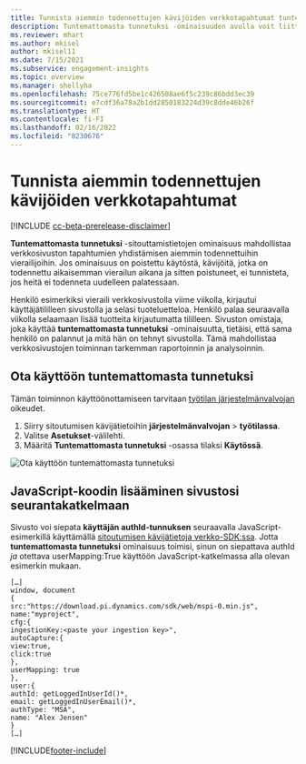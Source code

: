 ```yaml
---
title: Tunnista aiemmin todennettujen kävijöiden verkkotapahtumat tuntemattomista tunnetuiksi
description: Tuntemattomasta tunnetuksi -ominaisuuden avulla voit liittää sivuston tapahtumia aiemmin todennettuihin kävijöihin.
ms.reviewer: mhart
ms.author: mkisel
author: mkisel11
ms.date: 7/15/2021
ms.subservice: engagement-insights
ms.topic: overview
ms.manager: shellyha
ms.openlocfilehash: 75ce776fd5be1c426508ae6f5c239c86bdd3ec39
ms.sourcegitcommit: e7cdf36a78a2b1dd2850183224d39c8dde46b26f
ms.translationtype: HT
ms.contentlocale: fi-FI
ms.lasthandoff: 02/16/2022
ms.locfileid: "8230676"
---
```

# <a name="recognize-web-events-from-previously-authenticated-visitors"></a>Tunnista aiemmin todennettujen kävijöiden verkkotapahtumat

[!INCLUDE [cc-beta-prerelease-disclaimer](includes/cc-beta-prerelease-disclaimer.md)]

**Tuntemattomasta tunnetuksi** -sitouttamistietojen ominaisuus mahdollistaa verkkosivuston tapahtumien yhdistämisen aiemmin todennettuihin vierailijoihin. Jos ominaisuus on poistettu käytöstä, kävijöitä, jotka on todennettu aikaisemman vierailun aikana ja sitten poistuneet, ei tunnisteta, jos heitä ei todenneta uudelleen palatessaan. 

Henkilö esimerkiksi vieraili verkkosivustolla viime viikolla, kirjautui käyttäjätililleen sivustolla ja selasi tuoteluetteloa. Henkilö palaa seuraavalla viikolla selaamaan lisää tuotteita kirjautumatta tililleen. Sivuston omistaja, joka käyttää **tuntemattomasta tunnetuksi** -ominaisuutta, tietäisi, että sama henkilö on palannut ja mitä hän on tehnyt sivustolla. Tämä mahdollistaa verkkosivustojen toiminnan tarkemman raportoinnin ja analysoinnin.

## <a name="enable-unknown-to-known"></a>Ota käyttöön tuntemattomasta tunnetuksi

Tämän toiminnon käyttöönottamiseen tarvitaan [työtilan järjestelmänvalvojan](user-roles.md) oikeudet. 

1. Siirry sitoutumisen kävijätietoihin **järjestelmänvalvojan** > **työtilassa**. 
2. Valitse **Asetukset**-välilehti.
3. Määritä **Tuntemattomasta tunnetuksi** -osassa tilaksi **Käytössä**.

![Ota käyttöön tuntemattomasta tunnetuksi](media/U2Ktoggle.png "Ota käyttöön tuntemattomasta tunnetuksi")

## <a name="adding-javascript-code-to-your-sites-tracking-snippet"></a>JavaScript-koodin lisääminen sivustosi seurantakatkelmaan

Sivusto voi siepata **käyttäjän authId-tunnuksen** seuraavalla JavaScript-esimerkillä käyttämällä [sitoutumisen kävijätietoja verkko-SDK:ssa](advanced-SDK-implementation.md). Jotta **tuntemattomasta tunnetuksi** ominaisuus toimisi, sinun on siepattava authId *ja* otettava userMapping:True käyttöön JavaScript-katkelmassa alla olevan esimerkin mukaan.

```
[…]
window, document
{
src:"https://download.pi.dynamics.com/sdk/web/mspi-0.min.js",
name:"myproject",
cfg:{
ingestionKey:<paste your ingestion key>",
autoCapture:{
view:true,
click:true
},
userMapping: true
},
user:{
authId: getLoggedInUserId()*,
email: getLoggedInUserEmail()*,
authType: "MSA",
name: "Alex Jensen"
}
[…]
```

[!INCLUDE[footer-include](../includes/footer-banner.md)]
